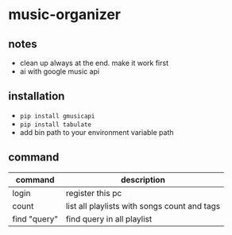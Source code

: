 # music-organizer

## notes

- clean up always at the end. make it work first
- ai with google music api

## installation

- `pip install gmusicapi`
- `pip install tabulate`
- add bin path to your environment variable path

## command

| command      | description                                  |
| ------------ | -------------------------------------------- |
| login        | register this pc                             |
| count        | list all playlists with songs count and tags |
| find "query" | find query in all playlist                   |
